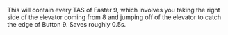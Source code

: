 This will contain every TAS of Faster 9, which involves you taking the right side of the elevator coming from 8 and jumping off of the elevator to catch the edge of Button 9.
Saves roughly 0.5s.
